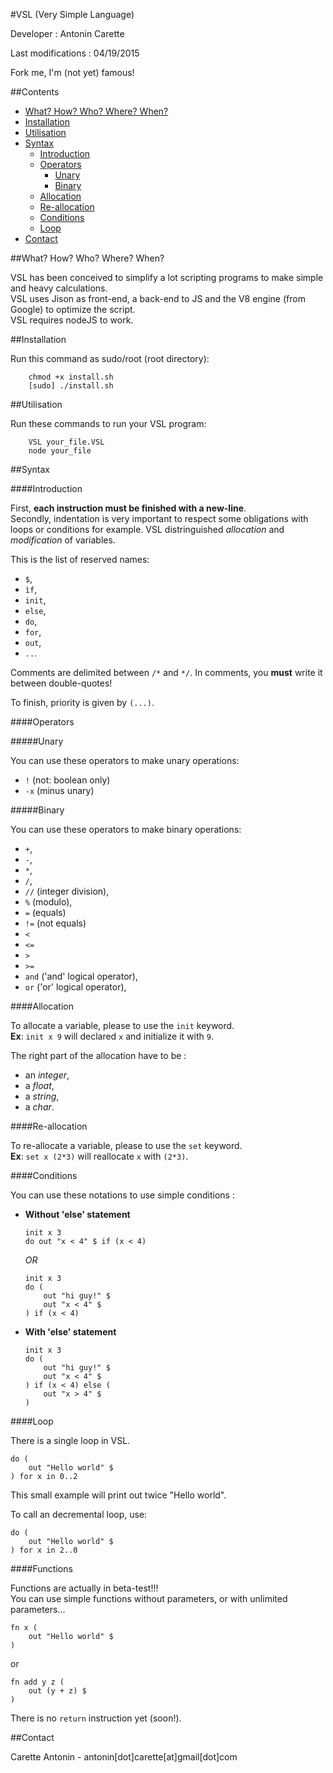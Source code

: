 #VSL (Very Simple Language)

Developer : Antonin Carette

Last modifications : 04/19/2015

Fork me, I'm (not yet) famous!

##Contents

*   [What? How? Who? Where? When?](#simple_intro)
*   [Installation](#installation)
*   [Utilisation](#utilisation)
*   [Syntax](#syntax)
    *   [Introduction](#introduction)
    *   [Operators](#operators)
        *   [Unary](#unary_ope)
        *   [Binary](#binary_ope)
    *   [Allocation](#allocation)
    *   [Re-allocation](#reallocation)
    *   [Conditions](#conditions)
    *   [Loop](#loop)
*   [Contact](#contact)

##<a name="simple_intro"></a>What? How? Who? Where? When?

VSL has been conceived to simplify a lot scripting programs to make simple and heavy calculations.  
VSL uses Jison as front-end, a back-end to JS and the V8 engine (from Google) to optimize the script.  
VSL requires nodeJS to work.

##<a name="installation"></a>Installation

Run this command as sudo/root (root directory):
```
    chmod +x install.sh
    [sudo] ./install.sh
```

##<a name="utilisation"></a>Utilisation

Run these commands to run your VSL program:
```
    VSL your_file.VSL
    node your_file
```

##<a name="syntax"></a>Syntax

####<a name="introduction"></a>Introduction

First, **each instruction must be finished with a new-line**.  
Secondly, indentation is very important to respect some obligations with loops or conditions for example.
VSL distringuished *allocation* and *modification* of variables.

This is the list of reserved names:
*   ```$```,
*   ```ìf```,
*   ```init```,
*   ```else```,
*   ```do```,
*   ```for```,
*   ```out```,
*   ```..```.

Comments are delimited between ```/*``` and ```*/```. In comments, you **must** write it between double-quotes!  

To finish, priority is given by ```(...)```.

####<a name="operators"></a>Operators

#####<a name="unary_ope"></a>Unary

You can use these operators to make unary operations:
*   ```!``` (not: boolean only)
*   ```-x``` (minus unary)

#####<a name="binary_ope"></a>Binary

You can use these operators to make binary operations:
*   ```+```,
*   ```-```,
*   ```*```,
*   ```/```,
*   ```//``` (integer division),
*   ```%``` (modulo),
*   ```=``` (equals)
*   ```!=``` (not equals)
*   ```<```
*   ```<=```
*   ```>```
*   ```>=```
*   ```and``` ('and' logical operator),
*   ```or``` ('or' logical operator),

####<a name="allocation"></a>Allocation

To allocate a variable, please to use the ```init``` keyword.  
**Ex**: ```init x 9``` will declared ```x``` and initialize it with ```9```.

The right part of the allocation have to be :
*   an *integer*,
*   a *float*,
*   a *string*,
*   a *char*.

####<a name="reallocation"></a>Re-allocation

To re-allocate a variable, please to use the ```set``` keyword.  
**Ex**: ```set x (2*3)``` will reallocate ```x``` with ```(2*3)```.

####<a name="conditions"></a>Conditions

You can use these notations to use simple conditions :

*   **Without 'else' statement**

    ```
    init x 3
    do out "x < 4" $ if (x < 4)
    ```

    *OR*

    ```
    init x 3
    do (
        out "hi guy!" $
        out "x < 4" $
    ) if (x < 4)
    ```

*   **With 'else' statement**

    ```
    init x 3
    do (
        out "hi guy!" $
        out "x < 4" $
    ) if (x < 4) else (
        out "x > 4" $
    )
    ```

####<a name="loops"></a>Loop

There is a single loop in VSL.

```
do (
    out "Hello world" $
) for x in 0..2
```

This small example will print out twice "Hello world".

To call an decremental loop, use:

```
do (
    out "Hello world" $
) for x in 2..0
```

####<a name="functions"></a>Functions

Functions are actually in beta-test!!!  
You can use simple functions without parameters, or with unlimited parameters...

```
fn x (
    out "Hello world" $
)
```

or

```
fn add y z (
    out (y + z) $
)
```

There is no ```return``` instruction yet (soon!).

##<a name="contact"></a>Contact

Carette Antonin - antonin[dot]carette[at]gmail[dot]com
